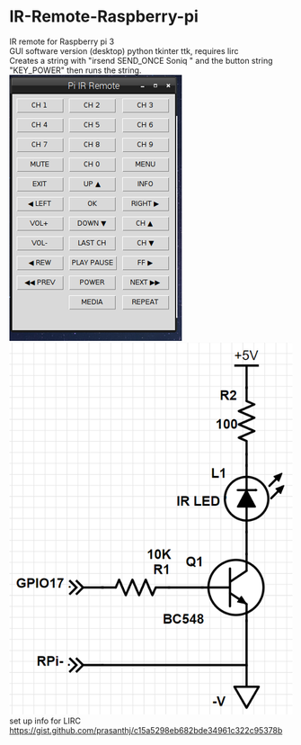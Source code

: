 # IR-Remote-Raspberry-pi
IR remote for Raspberry pi 3</br>
GUI software version (desktop) python tkinter ttk, requires lirc</br>
Creates a string with "irsend SEND_ONCE Soniq " and the button string "KEY_POWER" then runs the string.</br>
![alt text](https://github.com/RobKey/IR-Remote-Raspberry-pi/blob/master/ircap.png)
![alt text](https://github.com/RobKey/IR-Remote-Raspberry-pi/blob/master/irtxcct.png) </br>
set up info for LIRC https://gist.github.com/prasanthj/c15a5298eb682bde34961c322c95378b
